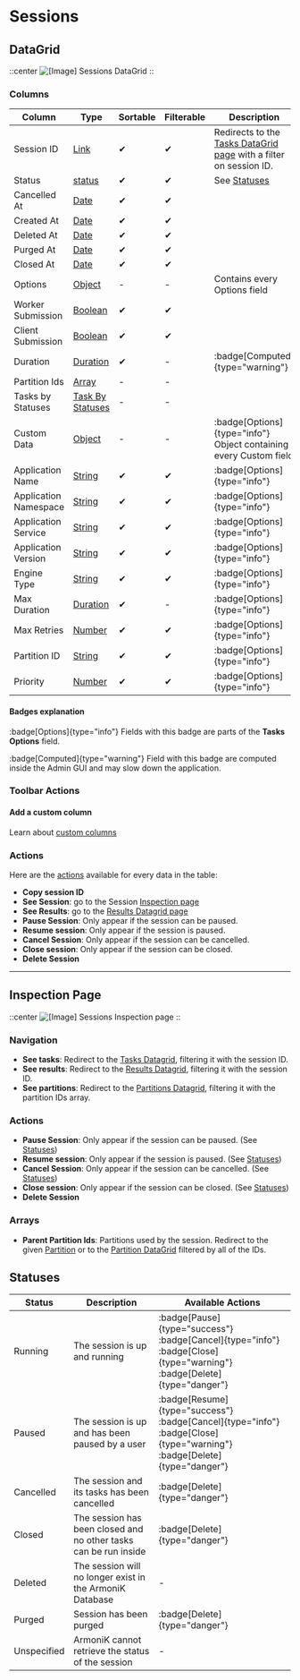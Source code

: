 # Sessions

## DataGrid

::center
![[Image] Sessions DataGrid](/sessions-datagrid.png)
::

### Columns

| Column | Type | Sortable | Filterable | Description |
| -------- | -------- | -------- | -------- | -------- |
| Session ID | [Link](../6.DataGrids/3.columns.md#link-columns) | ✔ | ✔ | Redirects to the [Tasks DataGrid page](./4.Tasks.md) with a filter on session ID. |
| Status | [status](../6.DataGrids/3.columns.md#statuses) | ✔ | ✔ | See [Statuses](#statuses) |
| Cancelled At | [Date](../6.DataGrids/3.columns.md#date-columns) | ✔ | ✔ | |
| Created At | [Date](../6.DataGrids/3.columns.md#date-columns) | ✔ | ✔ | |
| Deleted At | [Date](../6.DataGrids/3.columns.md#date-columns) | ✔ | ✔ | |
| Purged At | [Date](../6.DataGrids/3.columns.md#date-columns) | ✔ | ✔ | |
| Closed At | [Date](../6.DataGrids/3.columns.md#date-columns) | ✔ | ✔ | |
| Options | [Object](../6.DataGrids/3.columns.md#object-columns) | - | - | Contains every Options field |
| Worker Submission | [Boolean](../6.DataGrids/3.columns.md#simple-columns) | ✔ | ✔ | |
| Client Submission | [Boolean](../6.DataGrids/3.columns.md#simple-columns) | ✔ | ✔ | |
| Duration | [Duration](../6.DataGrids/3.columns.md#duration-columns) | ✔ | - | :badge[Computed]{type="warning"} |
| Partition Ids | [Array](../6.DataGrids/3.columns.md#object-columns) | - | - | |
| Tasks by Statuses | [Task By Statuses](../6.DataGrids/3.columns.md#tasks-by-statuses) | - | - | |
| Custom Data | [Object](../6.DataGrids/3.columns.md#object-columns) | - | - | :badge[Options]{type="info"} Object containing every Custom field |
| Application Name | [String](../6.DataGrids/3.columns.md#simple-columns) | ✔ | ✔ | :badge[Options]{type="info"} |
| Application Namespace | [String](../6.DataGrids/3.columns.md#simple-columns) | ✔ | ✔ | :badge[Options]{type="info"} |
| Application Service | [String](../6.DataGrids/3.columns.md#simple-columns) | ✔ | ✔ | :badge[Options]{type="info"} |
| Application Version | [String](../6.DataGrids/3.columns.md#simple-columns) | ✔ | ✔ | :badge[Options]{type="info"} |
| Engine Type | [String](../6.DataGrids/3.columns.md#simple-columns) | ✔ | ✔ | :badge[Options]{type="info"} |
| Max Duration | [Duration](../6.DataGrids/3.columns.md#duration-columns) | ✔ | - | :badge[Options]{type="info"} |
| Max Retries | [Number](../6.DataGrids/3.columns.md#simple-columns) | ✔ | ✔ | :badge[Options]{type="info"} |
| Partition ID | [String](../6.DataGrids/3.columns.md#simple-columns) | ✔ | ✔ | :badge[Options]{type="info"} |
| Priority | [Number](../6.DataGrids/3.columns.md#simple-columns) | ✔ | ✔ | :badge[Options]{type="info"} |

#### Badges explanation

:badge[Options]{type="info"} Fields with this badge are parts of the **Tasks Options** field.

:badge[Computed]{type="warning"} Field with this badge are computed inside the Admin GUI and may slow down the application.

### Toolbar Actions

#### Add a custom column

Learn about [custom columns](../6.DataGrids/3.columns.md#custom-columns)

### Actions

Here are the [actions](../6.DataGrids/3.columns.md#actions-columns) available for every data in the table:

- **Copy session ID**
- **See Session**: go to the Session [Inspection page](../5.inspection-page.md)
- **See Results**: go to the [Results Datagrid page](./5.Results.md)
- **Pause Session**: Only appear if the session can be paused.
- **Resume session**: Only appear if the session is paused.
- **Cancel Session**: Only appear if the session can be cancelled.
- **Close session**: Only appear if the session can be closed.
- **Delete Session**

---

## Inspection Page

::center
![[Image] Sessions Inspection page](/sessions-inspection.png)
::

### Navigation

- **See tasks**: Redirect to the [Tasks Datagrid](./4.Tasks.md), filtering it with the session ID.
- **See results**: Redirect to the [Results Datagrid](./5.Results.md), filtering it with the session ID.
- **See partitions**: Redirect to the [Partitions Datagrid](./2.Partitions.md),
filtering it with the partition IDs array.

### Actions

- **Pause Session**: Only appear if the session can be paused. (See [Statuses](#statuses))
- **Resume session**: Only appear if the session is paused. (See [Statuses](#statuses))
- **Cancel Session**: Only appear if the session can be cancelled. (See [Statuses](#statuses))
- **Close session**: Only appear if the session can be closed. (See [Statuses](#statuses))
- **Delete Session**

### Arrays

- **Parent Partition Ids**: Partitions used by the session. Redirect to the given [Partition](./2.Partitions.md#inspection) or to the [Partition DataGrid](./2.Partitions.md#datagrid) filtered by all of the IDs.

## Statuses

| Status | Description | Available Actions |
| -------- | -------- | -------- |
| Running | The session is up and running | :badge[Pause]{type="success"} :badge[Cancel]{type="info"} :badge[Close]{type="warning"} :badge[Delete]{type="danger"} |
| Paused | The session is up and has been paused by a user | :badge[Resume]{type="success"} :badge[Cancel]{type="info"} :badge[Close]{type="warning"} :badge[Delete]{type="danger"} |
| Cancelled | The session and its tasks has been cancelled | :badge[Delete]{type="danger"} |
| Closed | The session has been closed and no other tasks can be run inside | :badge[Delete]{type="danger"} |
| Deleted | The session will no longer exist in the ArmoniK Database | - |
| Purged | Session has been purged | :badge[Delete]{type="danger"} |
| Unspecified | ArmoniK cannot retrieve the status of the session | - |